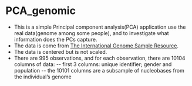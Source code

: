 # PCA_genomic

- This is a simple Principal component analysis(PCA) application use the real data(genome among some people), and to investigate what information does the PCs capture.
- The data is come from [The International Genome Sample Resource](https://www.internationalgenome.org/).
- The data is centered but is not scaled.
- There are 995 observations, and for each observation, there are 10104 columns of data:
  -- first 3 columns: unique identifier; gender and population
  -- the 10101 columns are a subsample of nucleobases from the individual’s genome
